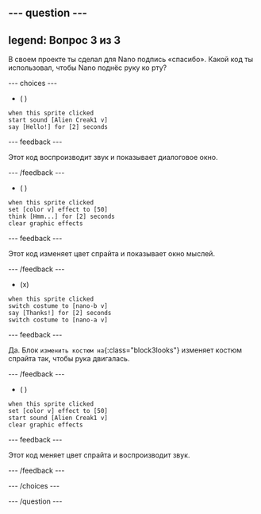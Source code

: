 
--- question ---
---
legend: Вопрос 3 из 3
---

В своем проекте ты сделал для Nano подпись «спасибо». Какой код ты использовал, чтобы Nano поднёс руку ко рту?

--- choices ---

- ( )
```blocks3
when this sprite clicked
start sound [Alien Creak1 v]
say [Hello!] for [2] seconds 
```

  --- feedback ---

Этот код воспроизводит звук и показывает диалоговое окно.

  --- /feedback ---

- ( )
```blocks3
when this sprite clicked
set [color v] effect to [50] 
think [Hmm...] for [2] seconds 
clear graphic effects 
```

  --- feedback ---

Этот код изменяет цвет спрайта и показывает окно мыслей.

  --- /feedback ---

- (x)
```blocks3
when this sprite clicked
switch costume to [nano-b v] 
say [Thanks!] for [2] seconds
switch costume to [nano-a v]
```

  --- feedback ---

Да. Блок `изменить костюм на`{:class="block3looks"} изменяет костюм спрайта так, чтобы рука двигалась.

  --- /feedback ---

- ( )
```blocks3
when this sprite clicked
set [color v] effect to [50]
start sound [Alien Creak1 v] 
clear graphic effects 
```

  --- feedback ---

Этот код меняет цвет спрайта и воспроизводит звук.

  --- /feedback ---

--- /choices ---

--- /question ---
